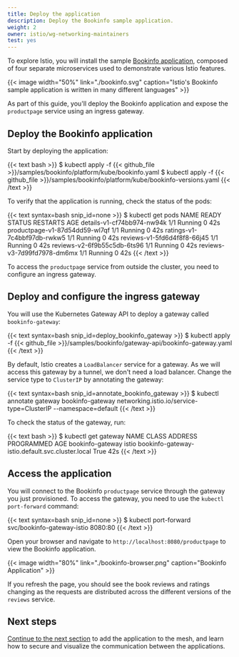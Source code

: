 ```yaml
---
title: Deploy the application
description: Deploy the Bookinfo sample application.
weight: 2
owner: istio/wg-networking-maintainers
test: yes
---
```


To explore Istio, you will install the sample [Bookinfo application](/docs/examples/bookinfo/), composed of four separate microservices used to demonstrate various Istio features.

{{< image width="50%" link="./bookinfo.svg" caption="Istio's Bookinfo sample application is written in many different languages" >}}

As part of this guide, you'll deploy the Bookinfo application and expose the `productpage` service using an ingress gateway.

## Deploy the Bookinfo application

Start by deploying the application:

{{< text bash >}}
$ kubectl apply -f {{< github_file >}}/samples/bookinfo/platform/kube/bookinfo.yaml
$ kubectl apply -f {{< github_file >}}/samples/bookinfo/platform/kube/bookinfo-versions.yaml
{{< /text >}}

To verify that the application is running, check the status of the pods:

{{< text syntax=bash snip_id=none >}}
$ kubectl get pods
NAME                             READY   STATUS    RESTARTS   AGE
details-v1-cf74bb974-nw94k       1/1     Running   0          42s
productpage-v1-87d54dd59-wl7qf   1/1     Running   0          42s
ratings-v1-7c4bbf97db-rwkw5      1/1     Running   0          42s
reviews-v1-5fd6d4f8f8-66j45      1/1     Running   0          42s
reviews-v2-6f9b55c5db-6ts96      1/1     Running   0          42s
reviews-v3-7d99fd7978-dm6mx      1/1     Running   0          42s
{{< /text >}}

To access the `productpage` service from outside the cluster, you need to configure an ingress gateway.

## Deploy and configure the ingress gateway

You will use the Kubernetes Gateway API to deploy a gateway called `bookinfo-gateway`:

{{< text syntax=bash snip_id=deploy_bookinfo_gateway >}}
$ kubectl apply -f {{< github_file >}}/samples/bookinfo/gateway-api/bookinfo-gateway.yaml
{{< /text >}}

By default, Istio creates a `LoadBalancer` service for a gateway. As we will access this gateway by a tunnel, we don't need a load balancer. Change the service type to `ClusterIP` by annotating the gateway:

{{< text syntax=bash snip_id=annotate_bookinfo_gateway >}}
$ kubectl annotate gateway bookinfo-gateway networking.istio.io/service-type=ClusterIP --namespace=default
{{< /text >}}

To check the status of the gateway, run:

{{< text bash >}}
$ kubectl get gateway
NAME               CLASS   ADDRESS                                            PROGRAMMED   AGE
bookinfo-gateway   istio   bookinfo-gateway-istio.default.svc.cluster.local   True         42s
{{< /text >}}

## Access the application

You will connect to the Bookinfo `productpage` service through the gateway you just provisioned. To access the gateway, you need to use the `kubectl port-forward` command:

{{< text syntax=bash snip_id=none >}}
$ kubectl port-forward svc/bookinfo-gateway-istio 8080:80
{{< /text >}}

Open your browser and navigate to `http://localhost:8080/productpage` to view the Bookinfo application.

{{< image width="80%" link="./bookinfo-browser.png" caption="Bookinfo Application" >}}

If you refresh the page, you should see the book reviews and ratings changing as the requests are distributed across the different versions of the `reviews` service.

## Next steps

[Continue to the next section](../secure-and-visualize/) to add the application to the mesh, and learn how to secure and visualize the communication between the applications.
